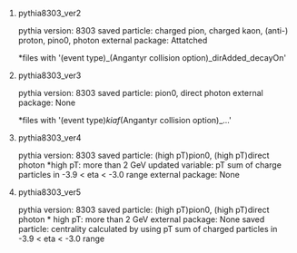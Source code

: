 <pre-processed MC versions>

1. pythia8303_ver2
    
    pythia version: 8303
    saved particle: charged pion, charged kaon, (anti-) proton, pino0, photon
    external package: Attatched

    *files with '(event type)_(Angantyr collision option)_dirAdded_decayOn'

2. pythia8303_ver3

    pythia version: 8303
    saved particle: pion0, direct photon
    external package: None

    *files with '(event type)_kiaf_(Angantyr collision option)_...'

3. pythia8303_ver4

    pythia version: 8303
    saved particle: (high pT)pion0, (high pT)direct photon  *high pT: more than 2 GeV
	updated variable: pT sum of charge particles in -3.9 < eta < -3.0 range
    external package: None

4. pythia8303_ver5
	
	pythia version: 8303
	saved particle: (high pT)pion0, (high pT)direct photon * high pT: more than 2 GeV
	external package: None
	saved particle: centrality calculated by using pT sum of charged particles in -3.9 < eta < -3.0 range 

